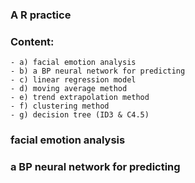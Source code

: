### A R practice
### Content:
	- a) facial emotion analysis
	- b) a BP neural network for predicting
	- c) linear regression model
	- d) moving average method
	- e) trend extrapolation method
	- f) clustering method
	- g) decision tree (ID3 & C4.5)

### facial emotion analysis


### a BP neural network for predicting
